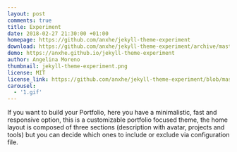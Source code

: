 ```yaml
---
layout: post
comments: true
title: Experiment
date: 2018-02-27 21:30:00 +01:00
homepage: https://github.com/anxhe/jekyll-theme-experiment
download: https://github.com/anxhe/jekyll-theme-experiment/archive/master.zip
demo: https://anxhe.github.io/jekyll-theme-experiment
author: Angelina Moreno
thumbnail: jekyll-theme-experiment.png
license: MIT
license_link: https://github.com/anxhe/jekyll-theme-experiment/blob/master/LICENSE.txt
carousel:
  - '1.gif'
---
```


If you want to build your Portfolio, here you have a minimalistic, fast and responsive option, this is a customizable portfolio focused theme, the home layout is composed of three sections (description with avatar, projects and tools) but you can decide which ones to include or exclude via configuration file.
